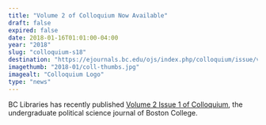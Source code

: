 ```yaml
---
title: "Volume 2 of Colloquium Now Available"
draft: false
expired: false
date: 2018-01-16T01:01:00-04:00
year: "2018"
slug: "colloquium-s18"
destination: "https://ejournals.bc.edu/ojs/index.php/colloquium/issue/view/1004"
imagethumb: "2018-01/coll-thumbs.jpg"
imagealt: "Colloquium Logo"
type: "news"
---
```


BC Libraries has recently published <a href="https://ejournals.bc.edu/ojs/index.php/colloquium/issue/view/1004">Volume 2 Issue 1 of Colloquium</a>, the undergraduate political science journal of Boston College. 
